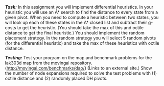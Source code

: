 
***Task:***
In this assignment you will implement differential heuristics. In your heuristic you will use an A* search to find the distance to every state from a given pivot. When you need to compute a heuristic between two states, you will look up each of these states in the A* closed list and subtract their g-costs to get the heuristic. (You should take the max of this and octile distance to get the final heuristic.)
You should implement the random placement strategy. In the random strategy you will select 5 random pivots (for the differential heuristic) and take the max of these heuristics with octile distance.

***Testing:***
Test your program on the map and benchmark problems for the lak303d map from the movingai repository.  (http://movingai.com/benchmarks/dao/)
 (Links to an external site.)
Show the number of node expansions required to solve the test problems with (1) octile distance and (2) randomly placed DH pivots.
